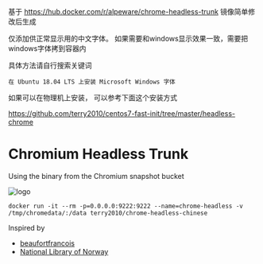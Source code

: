 基于 https://hub.docker.com/r/alpeware/chrome-headless-trunk  镜像简单修改后生成

仅添加供正常显示用的中文字体。 如果需要和windows显示效果一致，需要把windows字体拷到容器内

具体方法请自行搜索关键词
```
在 Ubuntu 18.04 LTS 上安装 Microsoft Windows 字体
```

如果可以在物理机上安装， 可以参考下面这个安装方式

https://github.com/terry2010/centos7-fast-init/tree/master/headless-chrome


# Chromium Headless Trunk

Using the binary from the Chromium snapshot bucket

![logo](https://lh4.googleusercontent.com/nOnP0piSjn9Wq3d821zhgtJbiL77VYLShSZdACIjTU86yydgurOchQFhpDIJhFouc4O0Pjc5QN4z-FvAgxaEvTdUsvEgADtFv_gkd4dNXsaLyynG3mzDtg2O51OB7YfbtDW49GFP "Logo")

```
docker run -it --rm -p=0.0.0.0:9222:9222 --name=chrome-headless -v /tmp/chromedata/:/data terry2010/chrome-headless-chinese
```

Inspired by
- [beaufortfrancois](https://github.com/beaufortfrancois/download-chromium)
- [National Library of Norway](https://github.com/nlnwa/docker-chrome-headless)
